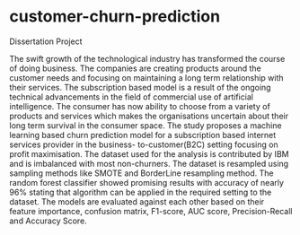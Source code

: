 # customer-churn-prediction
Dissertation Project

The swift growth of the technological industry has transformed the course of doing business. The companies are creating products around the customer needs and focusing on maintaining a long term relationship with their services. The subscription based model is a result of the ongoing technical advancements in the field of commercial use of artificial intelligence. The consumer has now ability to choose from a variety of products and services which makes the organisations uncertain about their long term survival in the consumer space. The study proposes a machine learning based churn prediction model for a subscription based internet services provider in the business- to-customer(B2C) setting focusing on profit maximisation. The dataset used for the analysis is contributed by IBM and is imbalanced with most non-churners. The dataset is resampled using sampling methods like SMOTE and BorderLine resampling method. The random forest classifier showed promising results with accuracy of nearly 96% stating that algorithm can be applied in the required setting to the dataset. The models are evaluated against each other based on their feature importance, confusion matrix, F1-score, AUC score, Precision-Recall and Accuracy Score.
